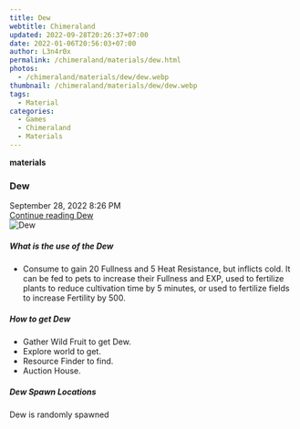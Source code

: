 ```yaml
---
title: Dew
webtitle: Chimeraland
updated: 2022-09-28T20:26:37+07:00
date: 2022-01-06T20:56:03+07:00
author: L3n4r0x
permalink: /chimeraland/materials/dew.html
photos:
  - /chimeraland/materials/dew/dew.webp
thumbnail: /chimeraland/materials/dew/dew.webp
tags:
  - Material
categories:
  - Games
  - Chimeraland
  - Materials
---
```


<section id="bootstrap-wrapper">
  <link
    rel="stylesheet"
    href="https://cdn.statically.io/gh/dimaslanjaka/Web-Manajemen/40ac3225/css/bootstrap-4.5-wrapper.css"
  />
  <div
    class="row g-0 border rounded overflow-hidden flex-md-row mb-4 shadow-sm position-relative"
  >
    <div class="col p-4 d-flex flex-column position-static">
      <strong class="d-inline-block mb-2 text-success">materials</strong>
      <h3 class="mb-0">Dew</h3>
      <div class="mb-1 text-muted">September 28, 2022 8:26 PM</div>
      <a href="#" class="stretched-link d-none">Continue reading Dew</a>
    </div>
    <div class="col-auto d-none d-lg-block">
      <img src="/chimeraland/materials/dew/dew.webp" alt="Dew" />
    </div>
  </div>
  <div class="row">
    <div class="col-lg-6 col-12 mb-2">
      <div class="card">
        <div class="card-body">
          <h5 class="card-title">What is the use of the Dew</h5>
          <div class="card-text">
            <ul>
              <li>
                Consume to gain 20 Fullness and 5 Heat Resistance, but inflicts
                cold. It can be fed to pets to increase their Fullness and EXP,
                used to fertilize plants to reduce cultivation time by 5
                minutes, or used to fertilize fields to increase Fertility by
                500.
              </li>
            </ul>
          </div>
        </div>
      </div>
    </div>
    <div class="col-lg-6 col-12 mb-2">
      <div class="card">
        <div class="card-body">
          <h5 class="card-title">How to get Dew</h5>
          <div class="card-text">
            <ul>
              <li>Gather Wild Fruit to get Dew.</li>
              <li>Explore world to get.</li>
              <li>Resource Finder to find.</li>
              <li>Auction House.</li>
            </ul>
          </div>
        </div>
      </div>
    </div>
    <div class="col-12 mb-2">
      <h5>Dew Spawn Locations</h5>
      <p>Dew is randomly spawned</p>
    </div>
  </div>
</section>